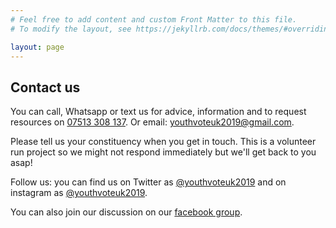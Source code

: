 ```yaml
---
# Feel free to add content and custom Front Matter to this file.
# To modify the layout, see https://jekyllrb.com/docs/themes/#overriding-theme-defaults

layout: page
---
```


<section class="section" markdown="1">
<h2 id="step-1">Contact us</h2>

You can call, Whatsapp or text us for advice, information and to request resources on <a href="tel:07513308137">07513 308 137</a>. Or email: <a href="mailto:youthvoteuk2019@gmail.com">youthvoteuk2019@gmail.com</a>.

Please tell us your constituency when you get in touch. This is a volunteer run project so we might not respond immediately but we'll get back to you asap!

Follow us: you can find us on Twitter as <a href="https://twitter.com/youthvoteuk2019" target="_blank">@youthvoteuk2019</a> and on instagram as <a href="https://instagram.com/youthvoteuk2019" target="_blank">@youthvoteuk2019</a>.

You can also join our discussion on our <a href="https://m.facebook.com/groups/1343748332340714/" target="_blank">facebook group</a>.
</section>
